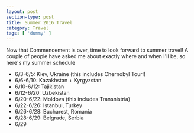 ```yaml
---
layout: post
section-type: post
title: Summer 2016 Travel
category: Travel
tags: [ 'dummy' ]
---
```


Now that Commencement is over, time to look forward to summer travel!
A couple of people have asked me about exactly where and when I'll be,
so here's my summer schedule

+ 6/3-6/5: Kiev, Ukraine (this includes Chernobyl Tour!)
+ 6/6-6/10: Kazakhstan + Kyrgyzstan
+ 6/10-6/12: Tajikistan
+ 6/12-6/20: Uzbekistan
+ 6/20-6/22: Moldova (this includes Transnistria)
+ 6/22-6/26: Istanbul, Turkey
+ 6/26-6/28: Bucharest, Romania
+ 6/28-6/29: Belgrade, Serbia
+ 6/29